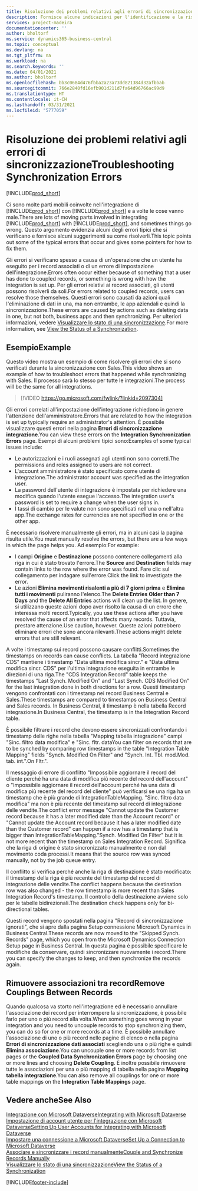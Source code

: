 ```yaml
---
title: Risoluzione dei problemi relativi agli errori di sincronizzazione | Microsoft Docs
description: Fornisce alcune indicazioni per l'identificazione e la risoluzione degli errori di sincronizzazione.
services: project-madeira
documentationcenter: ''
author: bholtorf
ms.service: dynamics365-business-central
ms.topic: conceptual
ms.devlang: na
ms.tgt_pltfrm: na
ms.workload: na
ms.search.keywords: ''
ms.date: 04/01/2021
ms.author: bholtorf
ms.openlocfilehash: bb3c0684d476fbba2a23a73dd821384d32afbbab
ms.sourcegitcommit: 766e2840fd16efb901d211d7fa64d96766ac99d9
ms.translationtype: HT
ms.contentlocale: it-CH
ms.lasthandoff: 03/31/2021
ms.locfileid: "5777059"
---
```

# <a name="troubleshooting-synchronization-errors"></a><span data-ttu-id="93424-103">Risoluzione dei problemi relativi agli errori di sincronizzazione</span><span class="sxs-lookup"><span data-stu-id="93424-103">Troubleshooting Synchronization Errors</span></span>
[!INCLUDE[prod_short](includes/cc_data_platform_banner.md)]

<span data-ttu-id="93424-104">Ci sono molte parti mobili coinvolte nell'integrazione di [!INCLUDE[prod_short](includes/prod_short.md)] con [!INCLUDE[prod_short](includes/cds_long_md.md)] e a volte le cose vanno male.</span><span class="sxs-lookup"><span data-stu-id="93424-104">There are lots of moving parts involved in integrating [!INCLUDE[prod_short](includes/prod_short.md)] with [!INCLUDE[prod_short](includes/cds_long_md.md)], and sometimes things go wrong.</span></span> <span data-ttu-id="93424-105">Questo argomento evidenzia alcuni degli errori tipici che si verificano e fornisce alcuni suggerimenti su come risolverli.</span><span class="sxs-lookup"><span data-stu-id="93424-105">This topic points out some of the typical errors that occur and gives some pointers for how to fix them.</span></span>

<span data-ttu-id="93424-106">Gli errori si verificano spesso a causa di un'operazione che un utente ha eseguito per i record associati o di un errore di impostazione dell'integrazione.</span><span class="sxs-lookup"><span data-stu-id="93424-106">Errors often occur either because of something that a user has done to coupled records, or something is wrong with how the integration is set up.</span></span> <span data-ttu-id="93424-107">Per gli errori relativi ai record associati, gli utenti possono risolverli da soli.</span><span class="sxs-lookup"><span data-stu-id="93424-107">For errors related to coupled records, users can resolve those themselves.</span></span> <span data-ttu-id="93424-108">Questi errori sono causati da azioni quali l'eliminazione di dati in una, ma non entrambe, le app aziendali e quindi la sincronizzazione.</span><span class="sxs-lookup"><span data-stu-id="93424-108">These errors are caused by actions such as deleting data in one, but not both, business apps and then synchronizing.</span></span> <span data-ttu-id="93424-109">Per ulteriori informazioni, vedere [Visualizzare lo stato di una sincronizzazione](admin-how-to-view-synchronization-status.md).</span><span class="sxs-lookup"><span data-stu-id="93424-109">For more information, see [View the Status of a Synchronization](admin-how-to-view-synchronization-status.md).</span></span>

## <a name="example"></a><span data-ttu-id="93424-110">Esempio</span><span class="sxs-lookup"><span data-stu-id="93424-110">Example</span></span>
<span data-ttu-id="93424-111">Questo video mostra un esempio di come risolvere gli errori che si sono verificati durante la sincronizzazione con Sales.</span><span class="sxs-lookup"><span data-stu-id="93424-111">This video shows an example of how to troubleshoot errors that happened while synchronizing with Sales.</span></span> <span data-ttu-id="93424-112">Il processo sarà lo stesso per tutte le integrazioni.</span><span class="sxs-lookup"><span data-stu-id="93424-112">The process will be the same for all integrations.</span></span> 

> [!VIDEO https://go.microsoft.com/fwlink/?linkid=2097304]

<span data-ttu-id="93424-113">Gli errori correlati all'impostazione dell'integrazione richiedono in genere l'attenzione dell'amministratore.</span><span class="sxs-lookup"><span data-stu-id="93424-113">Errors that are related to how the integration is set up typically require an administrator's attention.</span></span> <span data-ttu-id="93424-114">È possibile visualizzare questi errori nella pagina **Errori di sincronizzazione integrazione**.</span><span class="sxs-lookup"><span data-stu-id="93424-114">You can view these errors on the **Integration Synchronization Errors** page.</span></span> <span data-ttu-id="93424-115">Esempi di alcuni problemi tipici sono:</span><span class="sxs-lookup"><span data-stu-id="93424-115">Examples of some typical issues include:</span></span>  
  
* <span data-ttu-id="93424-116">Le autorizzazioni e i ruoli assegnati agli utenti non sono corretti.</span><span class="sxs-lookup"><span data-stu-id="93424-116">The permissions and roles assigned to users are not correct.</span></span>  
* <span data-ttu-id="93424-117">L'account amministratore è stato specificato come utente di integrazione.</span><span class="sxs-lookup"><span data-stu-id="93424-117">The administrator account was specified as the integration user.</span></span>  
* <span data-ttu-id="93424-118">La password dell'utente di integrazione è impostata per richiedere una modifica quando l'utente esegue l'accesso.</span><span class="sxs-lookup"><span data-stu-id="93424-118">The integration user's password is set to require a change when the user signs in.</span></span>  
* <span data-ttu-id="93424-119">I tassi di cambio per le valute non sono specificati nell'una o nell'altra app.</span><span class="sxs-lookup"><span data-stu-id="93424-119">The exchange rates for currencies are not specified in one or the other app.</span></span>  
  
<span data-ttu-id="93424-120">È necessario risolvere manualmente gli errori, ma in alcuni casi la pagina risulta utile.</span><span class="sxs-lookup"><span data-stu-id="93424-120">You must manually resolve the errors, but there are a few ways in which the page helps you.</span></span> <span data-ttu-id="93424-121">Ad esempio:</span><span class="sxs-lookup"><span data-stu-id="93424-121">For example:</span></span>  

* <span data-ttu-id="93424-122">I campi **Origine** e **Destinazione** possono contenere collegamenti alla riga in cui è stato trovato l'errore.</span><span class="sxs-lookup"><span data-stu-id="93424-122">The **Source** and **Destination** fields may contain links to the row where the error was found.</span></span> <span data-ttu-id="93424-123">Fare clic sul collegamento per indagare sull'errore.</span><span class="sxs-lookup"><span data-stu-id="93424-123">Click the link to investigate the error.</span></span>  
* <span data-ttu-id="93424-124">Le azioni **Elimina movimenti risalenti a più di 7 giorni prima** e **Elimina tutti i movimenti** puliranno l'elenco.</span><span class="sxs-lookup"><span data-stu-id="93424-124">The **Delete Entries Older than 7 Days** and the **Delete All Entries** actions will clean up the list.</span></span> <span data-ttu-id="93424-125">In genere, si utilizzano queste azioni dopo aver risolto la causa di un errore che interessa molti record.</span><span class="sxs-lookup"><span data-stu-id="93424-125">Typically, you use these actions after you have resolved the cause of an error that affects many records.</span></span> <span data-ttu-id="93424-126">Tuttavia, prestare attenzione.</span><span class="sxs-lookup"><span data-stu-id="93424-126">Use caution, however.</span></span> <span data-ttu-id="93424-127">Queste azioni potrebbero eliminare errori che sono ancora rilevanti.</span><span class="sxs-lookup"><span data-stu-id="93424-127">These actions might delete errors that are still relevant.</span></span>

<span data-ttu-id="93424-128">A volte i timestamp sui record possono causare conflitti.</span><span class="sxs-lookup"><span data-stu-id="93424-128">Sometimes the timestamps on records can cause conflicts.</span></span> <span data-ttu-id="93424-129">La tabella "Record integrazione CDS" mantiene i timestamp "Data ultima modifica sincr." e "Data ultima modifica sincr. CDS" per l'ultima integrazione eseguita in entrambe le direzioni di una riga.</span><span class="sxs-lookup"><span data-stu-id="93424-129">The "CDS Integration Record" table keeps the timestamps "Last Synch. Modified On" and "Last Synch. CDS Modified On" for the last integration done in both directions for a row.</span></span> <span data-ttu-id="93424-130">Questi timestamp vengono confrontati con i timestamp nei record Business Central e Sales.</span><span class="sxs-lookup"><span data-stu-id="93424-130">These timestamps are compared to timestamps on Business Central and Sales records.</span></span> <span data-ttu-id="93424-131">In Business Central, il timestamp è nella tabella Record integrazione.</span><span class="sxs-lookup"><span data-stu-id="93424-131">In Business Central, the timestamp is in the Integration Record table.</span></span>

<span data-ttu-id="93424-132">È possibile filtrare i record che devono essere sincronizzati confrontando i timestamp delle righe nella tabella "Mapping tabella integrazione" campi "Sinc. filtro data modifica" e "Sinc. fltr. data</span><span class="sxs-lookup"><span data-stu-id="93424-132">You can filter on records that are to be synched by comparing row timestamps in the table "Integration Table Mapping" fields "Synch. Modified On Filter" and "Synch. Int. Tbl.</span></span> <span data-ttu-id="93424-133">mod.</span><span class="sxs-lookup"><span data-stu-id="93424-133">Mod.</span></span> <span data-ttu-id="93424-134">tab. int.".</span><span class="sxs-lookup"><span data-stu-id="93424-134">On Fltr.".</span></span>

<span data-ttu-id="93424-135">Il messaggio di errore di conflitto "Impossibile aggiornare il record del cliente perché ha una data di modifica più recente del record dell'account" o "Impossibile aggiornare il record dell'account perché ha una data di modifica più recente del record del cliente" può verificarsi se una riga ha un timestamp che è più grande di IntegrationTableMapping. "Sinc. filtro data modifica" ma non è più recente del timestamp sul record di integrazione delle vendite.</span><span class="sxs-lookup"><span data-stu-id="93424-135">The conflict error message "Cannot update the Customer record because it has a later modified date than the Account record" or "Cannot update the Account record because it has a later modified date than the Customer record" can happen if a row has a timestamp that is bigger than IntegrationTableMapping."Synch. Modified On Filter" but it is not more recent than the timestamp on Sales Integration Record.</span></span> <span data-ttu-id="93424-136">Significa che la riga di origine è stato sincronizzato manualmente e non dal movimento coda processi.</span><span class="sxs-lookup"><span data-stu-id="93424-136">It means that the source row was synced manually, not by the job queue entry.</span></span> 

<span data-ttu-id="93424-137">Il conflitto si verifica perché anche la riga di destinazione è stato modificato: il timestamp della riga è più recente del timestamp del record di integrazione delle vendite.</span><span class="sxs-lookup"><span data-stu-id="93424-137">The conflict happens because the destination row was also changed  - the row timestamp is more recent than Sales Integration Record's timestamp.</span></span> <span data-ttu-id="93424-138">Il controllo della destinazione avviene solo per le tabelle bidirezionali.</span><span class="sxs-lookup"><span data-stu-id="93424-138">The destination check happens only for bi-directional tables.</span></span> 

<span data-ttu-id="93424-139">Questi record vengono spostati nella pagina "Record di sincronizzazione ignorati", che si apre dalla pagina Setup connessione Microsoft Dynamics in Business Central.</span><span class="sxs-lookup"><span data-stu-id="93424-139">These records are now moved to the "Skipped Synch. Records" page, which you open from the Microsoft Dynamics Connection Setup page in Business Central.</span></span> <span data-ttu-id="93424-140">In questa pagina è possibile specificare le modifiche da conservare, quindi sincronizzare nuovamente i record.</span><span class="sxs-lookup"><span data-stu-id="93424-140">There you can specify the changes to keep, and then synchronize the records again.</span></span>

## <a name="remove-couplings-between-records"></a><span data-ttu-id="93424-141">Rimuovere associazioni tra record</span><span class="sxs-lookup"><span data-stu-id="93424-141">Remove Couplings Between Records</span></span>
<span data-ttu-id="93424-142">Quando qualcosa va storto nell'integrazione ed è necessario annullare l'associazione dei record per interrompere la sincronizzazione, è possibile farlo per uno o più record alla volta.</span><span class="sxs-lookup"><span data-stu-id="93424-142">When something goes wrong in your integration and you need to uncouple records to stop synchronizing them, you can do so for one or more records at a time.</span></span> <span data-ttu-id="93424-143">È possibile annullare l'associazione di uno o più record nelle pagine di elenco o nella pagina **Errori di sincronizzazione dati associati** scegliendo una o più righe e quindi **Elimina associazione**.</span><span class="sxs-lookup"><span data-stu-id="93424-143">You can uncouple one or more records from list pages or the **Coupled Data Synchronization Errors** page by choosing one or more lines and choosing **Delete Coupling**.</span></span> <span data-ttu-id="93424-144">È inoltre possibile rimuovere tutte le associazioni per una o più mapping di tabella nella pagina **Mapping tabella integrazione**.</span><span class="sxs-lookup"><span data-stu-id="93424-144">You can also remove all couplings for one or more table mappings on the **Integration Table Mappings** page.</span></span> 

## <a name="see-also"></a><span data-ttu-id="93424-145">Vedere anche</span><span class="sxs-lookup"><span data-stu-id="93424-145">See Also</span></span>
[<span data-ttu-id="93424-146">Integrazione con Microsoft Dataverse</span><span class="sxs-lookup"><span data-stu-id="93424-146">Integrating with Microsoft Dataverse</span></span>](admin-prepare-dynamics-365-for-sales-for-integration.md)  
[<span data-ttu-id="93424-147">Impostazione di account utente per l'integrazione con Microsoft Dataverse</span><span class="sxs-lookup"><span data-stu-id="93424-147">Setting Up User Accounts for Integrating with Microsoft Dataverse</span></span>](admin-setting-up-integration-with-dynamics-sales.md)  
[<span data-ttu-id="93424-148">Impostare una connessione a Microsoft Dataverse</span><span class="sxs-lookup"><span data-stu-id="93424-148">Set Up a Connection to Microsoft Dataverse</span></span>](admin-how-to-set-up-a-dynamics-crm-connection.md)  
[<span data-ttu-id="93424-149">Associare e sincronizzare i record manualmente</span><span class="sxs-lookup"><span data-stu-id="93424-149">Couple and Synchronize Records Manually</span></span>](admin-how-to-couple-and-synchronize-records-manually.md)  
[<span data-ttu-id="93424-150">Visualizzare lo stato di una sincronizzazione</span><span class="sxs-lookup"><span data-stu-id="93424-150">View the Status of a Synchronization</span></span>](admin-how-to-view-synchronization-status.md)  


[!INCLUDE[footer-include](includes/footer-banner.md)]